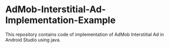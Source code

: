 # AdMob-Interstitial-Ad-Implementation-Example
This repository contains code of implementation of AdMob Interstitial Ad in Android Studio using java.
